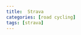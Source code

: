 ```yaml
---
title:  Strava
categories: [road cycling]
tags: [strava]   
---
```

<div class="strava-embed-placeholder" data-embed-type="activity" data-embed-id="9374638575"></div><script src="https://strava-embeds.com/embed.js"></script>